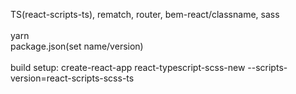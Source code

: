 TS(react-scripts-ts), rematch, router, bem-react/classname, sass<br>
<br>
yarn<br>
package.json(set name/version)<br>
<br>
build setup: create-react-app react-typescript-scss-new --scripts-version=react-scripts-scss-ts<br>
